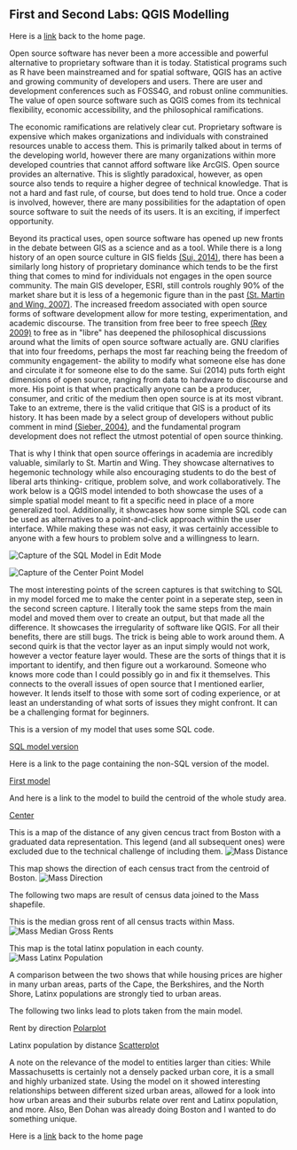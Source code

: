 ## First and Second Labs: QGIS Modelling

Here is a [link](index.md) back to the home page.

Open source software has never been a more accessible and powerful alternative to proprietary software than it is today. Statistical programs such as R have been mainstreamed and for spatial software, QGIS has an active and growing community of developers and users. There are user and development conferences such as FOSS4G, and robust online communities. The value of open source software such as QGIS comes from its technical flexibility, economic accessibility, and the philosophical ramifications.

The economic ramifications are relatively clear cut. Proprietary software is expensive which makes organizations and individuals with constrained resources unable to access them. This is primarily talked about in terms of the developing world, however there are many organizations within more developed countries that cannot afford software like ArcGIS. Open source provides an alternative. This is slightly paradoxical, however, as open source also tends to require a higher degree of technical knowledge. That is not a hard and fast rule, of course, but does tend to hold true. Once a coder is involved, however, there are many possibilities for the adaptation of open source software to suit the needs of its users. It is an exciting, if imperfect opportunity.

Beyond its practical uses, open source software has opened up new fronts in the debate between GIS as a science and as a tool. While there is a long history of an open source culture in GIS fields [(Sui, 2014)](Sui.pdf), there has been a similarly long history of proprietary dominance which tends to be the first thing that comes to mind for individuals not engages in the open source community. The main GIS developer, ESRI, still controls roughly 90% of the market share but it is less of a hegemonic figure than in the past [(St. Martin and Wing, 2007)](Martin.pdf). The increased freedom associated with open source forms of software development allow for more testing, experimentation, and academic discourse. The transition from free beer to free speech [(Rey 2009)](Rey.pdf) to free as in "libre" has deepened the philosophical discussions around what the limits of open source software actually are. GNU clarifies that into four freedoms, perhaps the most far reaching being the freedom of community engagement- the ability to modify what someone else has done and circulate it for someone else to do the same. Sui (2014) puts forth eight dimensions of open source, ranging from data to hardware to discourse and more. His point is that when practically anyone can be a producer, consumer, and critic of the medium then open source is at its most vibrant. Take to an extreme, there is the valid critique that GIS is a product of its history. It has been made by a select group of developers without public comment in mind [(Sieber, 2004)](Sieber.pdf), and the fundamental program development does not reflect the utmost potential of open source thinking.

That is why I think that open source offerings in academia are incredibly valuable, similarly to St. Martin and Wing. They showcase alternatives to hegemonic technology while also encouraging students to do the best of liberal arts thinking- critique, problem solve, and work collaboratively. The work below is a QGIS model intended to both showcase the uses of a simple spatial model meant to fit a specific need in place of a more generalized tool. Additionally, it showcases how some simple SQL code can be used as alternatives to a point-and-click approach within the user interface. While making these was not easy, it was certainly accessible to anyone with a few hours to problem solve and a willingness to learn.

![Capture of the SQL Model in Edit Mode](model_sql.PNG)

![Capture of the Center Point Model](MASScent.PNG)

The most interesting points of the screen captures is that switching to SQL in my model forced me to make the center point in a seperate step, seen in the second screen capture. I literally took the same steps from the main model and moved them over to create an output, but that made all the difference. It showcases the irregularity of software like QGIS. For all their benefits, there are still bugs. The trick is being able to work around them. A second quirk is that the vector layer as an input simply would not work, however a vector feature layer would. These are the sorts of things that it is important to identify, and then figure out a workaround. Someone who knows more code than I could possibly go in and fix it themselves. This connects to the overall issues of open source that I mentioned earlier, however. It lends itself to those with some sort of coding experience, or at least an understanding of what sorts of issues they might confront. It can be a challenging format for beginners.

This is a version of my model that uses some SQL code.

[SQL model version](SQL_Az_Model.model3)

Here is a link to the page containing the non-SQL version of the model.

[First model](qgisModel.md)

And here is a link to the model to build the centroid of the whole study area.

[Center](MassCent.model3)

This is a map of the distance of any given cencus tract from Boston with a graduated data representation. This legend (and all subsequent ones) were excluded due to the technical challenge of including them.
![Mass Distance](MASSdistance.PNG)

This map shows the direction of each census tract from the centroid of Boston.
![Mass Direction](MASSdirection.PNG)

The following two maps are result of census data joined to the Mass shapefile.

This is the median gross rent of all census tracts within Mass.
![Mass Median Gross Rents](MASSrent.PNG)

This map is the total latinx population in each county.
![Mass Latinx Population](MASSlatinx.PNG)

A comparison between the two shows that while housing prices are higher in many urban areas, parts of the Cape, the Berkshires, and the North Shore, Latinx populations are strongly tied to urban areas.

The following two links lead to plots taken from the main model.

Rent by direction
[Polarplot](polar.html)

Latinx population by distance
[Scatterplot](Scat.html)

A note on the relevance of the model to entities larger than cities: While Massachusetts is certainly not a densely packed urban core, it is a small and highly urbanized state. Using the model on it showed interesting relationships between different sized urban areas, allowed for a look into how urban areas and their suburbs relate over rent and Latinx population, and more. Also, Ben Dohan was already doing Boston and I wanted to do something unique.

Here is a [link](index.md) back to the home page
